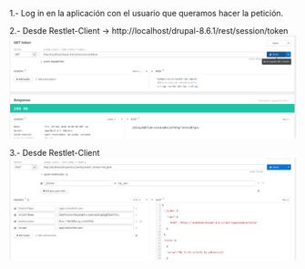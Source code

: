 1.- Log in en la aplicación con el usuario que queramos hacer la petición.

2.- Desde Restlet-Client -> http://localhost/drupal-8.6.1/rest/session/token
![image1](../images/drupal_WS_POST_1.png)

3.- Desde Restlet-Client
![image2](../images/drupal_WS_POST_2.png)
